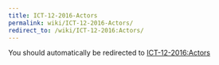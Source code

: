 ```yaml
---
title: ICT-12-2016-Actors
permalink: wiki/ICT-12-2016-Actors/
redirect_to: /wiki/ICT-12-2016:Actors/
---
```


You should automatically be redirected to [ICT-12-2016:Actors](/wiki/ICT-12-2016:Actors/)
